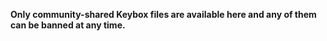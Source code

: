 **Only community-shared Keybox files are available here and any of them can be banned at any time.**
